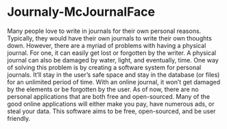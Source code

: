 # Journaly-McJournalFace
Many people love to write in journals for their own personal reasons. Typically, they would have their own journals to write their own thoughts down. However, there are a myriad of problems with having a physical journal. For one, it can easily get lost or forgotten by the writer. A physical journal can also be damaged by water, light, and eventually, time. One way of solving this problem is by creating a software system for personal journals. It’ll stay in the user’s safe space and stay in the database (or files) for an unlimited period of time. With an online journal, it won’t get damaged by the elements or be forgotten by the user. As of now, there are no personal applications that are both free and open-sourced. Many of the good online applications will either make you pay, have numerous ads, or steal your data. This software aims to be free, open-sourced, and be user friendly. 
